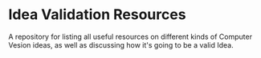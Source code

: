 # Idea Validation Resources
A repository for listing all useful resources on different kinds of Computer Vesion ideas, as well as discussing how it's going to be a valid Idea. 
